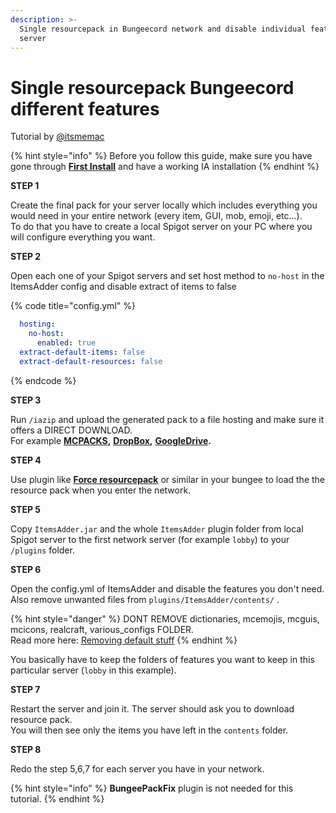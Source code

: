 ```yaml
---
description: >-
  Single resourcepack in Bungeecord network and disable individual features per
  server
---
```


# Single resourcepack Bungeecord different features

Tutorial by [@itsmemac](https://github.com/LoneDev6/Wiki-ItemsAdder/pull/35)

{% hint style="info" %}
Before you follow this guide, make sure you have gone through [**First Install**](https://itemsadder.devs.beer/first-install) and have a working IA installation
{% endhint %}

**STEP 1**

Create the final pack for your server locally which includes everything you would need in your entire network (every item, GUI, mob, emoji, etc...).\
To do that you have to create a local Spigot server on your PC where you will configure everything you want.

**STEP 2**

Open each one of your Spigot servers and set host method to `no-host` in the ItemsAdder config and disable extract of items to false

{% code title="config.yml" %}
```yaml
  hosting:
    no-host:
      enabled: true
  extract-default-items: false
  extract-default-resources: false
```
{% endcode %}

**STEP 3**

Run `/iazip` and upload the generated pack to a file hosting and make sure it offers a DIRECT DOWNLOAD.\
For example [**MCPACKS**](https://mc-packs.net/)**,** [**DropBox**](../../plugin-usage/resourcepack-hosting/resourcepack-on-dropbox.md)**,** [**GoogleDrive**](../../plugin-usage/resourcepack-hosting/google-drive.md)**.**

**STEP 4**

Use plugin like [**Force resourcepack**](https://www.spigotmc.org/resources/force-resourcepacks.10499/) or similar in your bungee to load the the resource pack when you enter the network.

**STEP 5**

Copy `ItemsAdder.jar` and the whole `ItemsAdder` plugin folder from local Spigot server to the first network server (for example `lobby`) to your `/plugins` folder.

**STEP 6**

Open the config.yml of ItemsAdder and disable the features you don't need.\
Also remove unwanted files from `plugins/ItemsAdder/contents/` .

{% hint style="danger" %}
DONT REMOVE dictionaries, mcemojis, mcguis, mcicons, realcraft, various\_configs FOLDER.\
Read more here: [Removing default stuff](../removing-default-stuff/latest-itemsadder.md)
{% endhint %}

You basically have to keep the folders of features you want to keep in this particular server (`lobby` in this example).

**STEP 7**

Restart the server and join it. The server should ask you to download resource pack.\
You will then see only the items you have left in the `contents` folder.

**STEP 8**

Redo the step 5,6,7 for each server you have in your network.

{% hint style="info" %}
**BungeePackFix** plugin is not needed for this tutorial.
{% endhint %}
